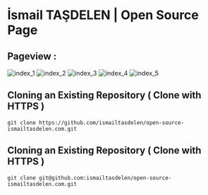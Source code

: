 # İsmail TAŞDELEN | Open Source Page

## Pageview :

![index_1](https://cloud.githubusercontent.com/assets/15425071/20462577/42b2bdd6-af2a-11e6-819c-0d14804694a1.PNG)
![index_2](https://cloud.githubusercontent.com/assets/15425071/20462589/97ce4d3a-af2a-11e6-8c7a-d29de183066d.PNG)
![index_3](https://cloud.githubusercontent.com/assets/15425071/20462598/cc9166ba-af2a-11e6-876d-8ba52c5bf1d9.PNG)
![index_4](https://cloud.githubusercontent.com/assets/15425071/20462601/d9dd870e-af2a-11e6-8fc5-ec20fefbf538.PNG)
![index_5](https://cloud.githubusercontent.com/assets/15425071/20462604/e6b321aa-af2a-11e6-9ec6-f35b3314bafd.PNG)

## Cloning an Existing Repository ( Clone with HTTPS )
```
git clone https://github.com/ismailtasdelen/open-source-ismailtasdelen.com.git
```
## Cloning an Existing Repository ( Clone with HTTPS )
```
git clone git@github.com:ismailtasdelen/open-source-ismailtasdelen.com.git
```
